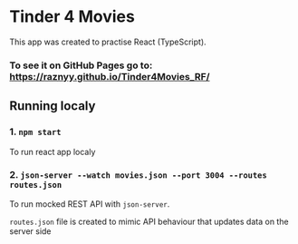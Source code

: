 # Tinder 4 Movies

This app was created to practise React (TypeScript).
### To see it on GitHub Pages go to: https://raznyy.github.io/Tinder4Movies_RF/
## Running localy

### 1. `npm start`

To run react app localy

### 2. `json-server --watch movies.json --port 3004 --routes routes.json` 

To run mocked REST API with `json-server`.

`routes.json` file is created to mimic API behaviour that updates data on the server side
